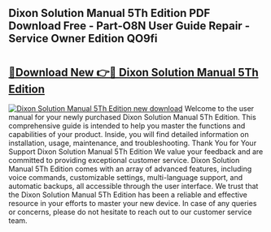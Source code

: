 ## Dixon Solution Manual 5Th Edition PDF Download Free - Part-O8N User Guide Repair - Service Owner Edition QO9fi

# <h2><a href="http://bc56604.oget.top/?id=Dixon+Solution+Manual+5Th+Edition">🔗Download New 👉🔴 Dixon Solution Manual 5Th Edition</a></h2>

[![Dixon Solution Manual 5Th Edition new download](https://i.imgur.com/5g1atiW.png)](http://bc56604.oget.top/?id=Dixon+Solution+Manual+5Th+Edition)
Welcome to the user manual for your newly purchased Dixon Solution Manual 5Th Edition. This comprehensive guide is intended to help you master the functions and capabilities of your product. Inside, you will find detailed information on installation, usage, maintenance, and troubleshooting. Thank You for Your Support Dixon Solution Manual 5Th Edition We value your feedback and are committed to providing exceptional customer service. Dixon Solution Manual 5Th Edition comes with an array of advanced features, including voice commands, customizable settings, multi-language support, and automatic backups, all accessible through the user interface. We trust that the Dixon Solution Manual 5Th Edition has been a reliable and effective resource in your efforts to master your new device. In case of any queries or concerns, please do not hesitate to reach out to our customer service team.
